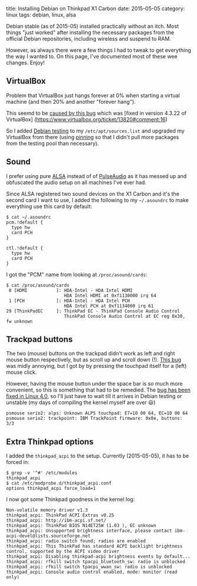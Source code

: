 title: Installing Debian on Thinkpad X1 Carbon
date: 2015-05-05
category: linux
tags: debian, linux, alsa

Debian stable (as of 2015-05) installed practically without an
itch. Most things "just worked" after installing the necessary
packages from the official Debian repositories, including wireless and
suspend to RAM.

However, as always there were a few things I had to tweak to get
everything the way I wanted to. On this page, I've documented most of
these wee changes. Enjoy!

## VirtualBox
Problem that VirtualBox just hangs forever at 0% when starting a
virtual machine (and then 20% and another "forever hang").

This seemd to be
[caused by this bug](https://www.virtualbox.org/ticket/13820) which
was [fixed in version 4.3.22 of VirtualBox]
(https://www.virtualbox.org/ticket/13820#comment:16)

So I added [Debian testing](https://wiki.debian.org/DebianTesting) to
my `/etc/apt/sources.list` and upgraded my VirtualBox from there
(using [pinning](../preferring-stable-debian-packages) so that I
didn't pull more packages from the testing pool than necessary).

## Sound

I prefer using pure
[ALSA](http://www.alsa-project.org/main/index.php/Main_Page) instead
of of
[PulseAudio](http://www.freedesktop.org/wiki/Software/PulseAudio/) as
it has messed up and obfuscated the audio setup on all machines I've
ever had.

Since ALSA registered two sound devices on the X1 Carbon and it's the
second card I want to use, I added the following to my `~/.asoundrc`
to make everything use this card by default:

```
$ cat ~/.asoundrc
pcm.!default {
  type hw
  card PCH
}

ctl.!default {
  type hw
  card PCH
}
```

I got the "PCM" name from looking at `/proc/asound/cards`:
```
$ cat /proc/asound/cards
 0 [HDMI           ]: HDA-Intel - HDA Intel HDMI
                      HDA Intel HDMI at 0xf1130000 irq 64
 1 [PCH            ]: HDA-Intel - HDA Intel PCH
                      HDA Intel PCH at 0xf1134000 irq 61
29 [ThinkPadEC     ]: ThinkPad EC - ThinkPad Console Audio Control
                      ThinkPad Console Audio Control at EC reg 0x30, fw unknown
```
## Trackpad buttons

The two (mouse) buttons on the trackpad didn't work as left and right
mouse button respectively, but as scroll up and scroll down
(!). [This bug](https://bugs.freedesktop.org/show_bug.cgi?id=88609)
was midly annoying, but I got by by pressing the touchpad itself for a
(left) mouse click.

However, having the mouse button under the space bar is *so* much more
convenient, so this is something that had to be remedied. The
[bug has been fixed in Linux 4.0](https://bugs.freedesktop.org/show_bug.cgi?id=88609),
so I'll just have to wait till it arrives in Debian testing or unstable
(my days of compiling the kernel myself are over 😃)

```
psmouse serio2: alps: Unknown ALPS touchpad: E7=10 00 64, EC=10 00 64
psmouse serio2: trackpoint: IBM TrackPoint firmware: 0x0e, buttons: 3/3
```

## Extra Thinkpad options

I added the `thinkpad_acpi` to the setup. Currently (2015-05-05), it
has to be forced in:
```
$ grep -v '^#' /etc/modules
thinkpad_acpi
$ cat /etc/modprobe.d/thinkpad_acpi.conf
options thinkpad_acpi force_load=1
```

I now got some Thinkpad goodness in the kernel log:

```
Non-volatile memory driver v1.3
thinkpad_acpi: ThinkPad ACPI Extras v0.25
thinkpad_acpi: http://ibm-acpi.sf.net/
thinkpad_acpi: ThinkPad BIOS N14ET25W (1.03 ), EC unknown
thinkpad_acpi: Unsupported brightness interface, please contact ibm-acpi-devel@lists.sourceforge.net
thinkpad_acpi: radio switch found; radios are enabled
thinkpad_acpi: This ThinkPad has standard ACPI backlight brightness control, supported by the ACPI video driver
thinkpad_acpi: Disabling thinkpad-acpi brightness events by default...
thinkpad_acpi: rfkill switch tpacpi_bluetooth_sw: radio is unblocked
thinkpad_acpi: rfkill switch tpacpi_wwan_sw: radio is unblocked
thinkpad_acpi: Console audio control enabled, mode: monitor (read only)
```


